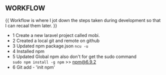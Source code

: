 ## WORKFLOW ##

{{ Workflow is where I jot down the steps taken during development so that I can recaal them later. }}



- 1     Create a new laravel project called mobi.
- 2     Created a local git and remote on github
- 3     Updated npm package.json   `ncu -u`     
- 4     Installed npm 
- 5     Updated Global npm also
        don't for get the sudo command  
            `sudo npm install -g npm`  >> npm@6.9.2
- 6     Git add - 'init npm'
